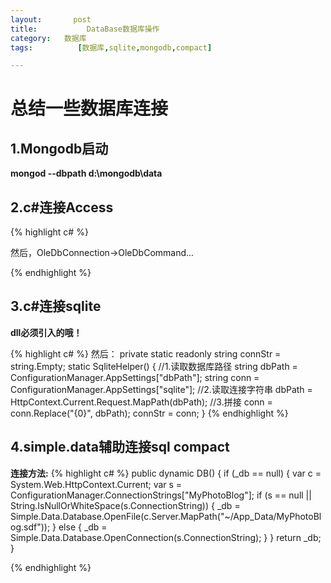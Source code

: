 ```yaml
---
layout:       post
title:           DataBase数据库操作
category:   数据库
tags:          [数据库,sqlite,mongodb,compact]

---
```


# 总结一些数据库连接

## 1.Mongodb启动
**mongod --dbpath d:\mongodb\data**

## 2.c#连接Access

{% highlight c# %}

<add name="connstr" connectionString="Provider=Microsoft.Jet.OLEDB.4.0;Data Source=c:\users\cao\documents\visual studio 2013\Projects\Access\Access\db1.mdb" providerName="Access"/>
然后，OleDbConnection->OleDbCommand...

{% endhighlight %}

## 3.c#连接sqlite

**dll必须引入的哦！**

  {% highlight c# %}
  <appSettings>
      <add key="dbPath" value="~/db/foodDB.db"/>
      <add key="sqlite" value="Data Source={0};Version=3"/>
  </appSettings>
然后：
       private static readonly string connStr = string.Empty;
        static SqliteHelper()
        {
            //1.读取数据库路径
            string dbPath = ConfigurationManager.AppSettings["dbPath"];
            string conn = ConfigurationManager.AppSettings["sqlite"];
            //2.读取连接字符串
            dbPath = HttpContext.Current.Request.MapPath(dbPath);
            //3.拼接
            conn = conn.Replace("{0}", dbPath);
            connStr = conn;
        }
{% endhighlight %}

## 4.simple.data辅助连接sql compact
**连接方法:**
{% highlight c# %}
public dynamic DB()
        {
            if (_db == null)
            {
                var c = System.Web.HttpContext.Current;
                var s = ConfigurationManager.ConnectionStrings["MyPhotoBlog"];
                if (s == null || String.IsNullOrWhiteSpace(s.ConnectionString))
                {
                    _db = Simple.Data.Database.OpenFile(c.Server.MapPath("~/App_Data/MyPhotoBlog.sdf"));
                }
                else
                {
                    _db = Simple.Data.Database.OpenConnection(s.ConnectionString);
                }
            }
            return _db;
        }

{% endhighlight %}
